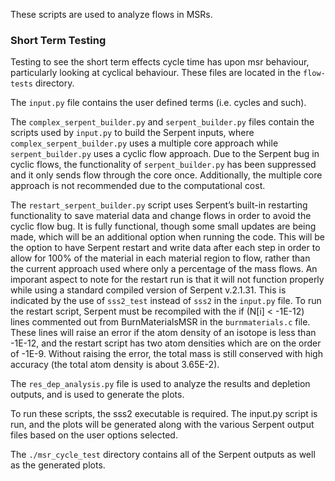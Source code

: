 These scripts are used to analyze flows in MSRs.

### Short Term Testing

Testing to see the short term effects cycle time has upon msr behaviour, particularly looking at cyclical behaviour. These files are located in the `flow-tests` directory.

The `input.py` file contains the user defined terms (i.e. cycles and such).

The `complex_serpent_builder.py` and `serpent_builder.py` files contain the scripts used by `input.py` to build the Serpent inputs, where `complex_serpent_builder.py` uses a multiple core approach while `serpent_builder.py` uses a cyclic flow approach. Due to the Serpent bug in cyclic flows, the functionality of `serpent_builder.py` has been suppressed and it only sends flow through the core once. Additionally, the multiple core approach is not recommended due to the computational cost.

The `restart_serpent_builder.py` script uses Serpent’s built-in restarting functionality to save material data and change flows in order to avoid the cyclic flow bug. It is fully functional, though some small updates are being made, which will be an additional option when running the code. This will be the option to have Serpent restart and write data after each step in order to allow for 100% of the material in each material region to flow, rather than the current approach used where only a percentage of the mass flows.
An imporant aspect to note for the restart run is that it will not function properly while using a standard compiled version of Serpent v.2.1.31. This is indicated by the use of `sss2_test` instead of `sss2` in the `input.py` file.
To run the restart script, Serpent must be recompiled with the if (N[i] < -1E-12) lines commented out from BurnMaterialsMSR in the `burnmaterials.c` file. These lines will raise an error if the atom density of an isotope is less than -1E-12, and the restart script has two atom densities which are on the order of -1E-9. Without raising the error, the total mass is still conserved with high accuracy (the total atom density is about 3.65E-2).

The `res_dep_analysis.py` file is used to analyze the results and depletion outputs, and is used to generate the plots.

To run these scripts, the sss2 executable is required. The input.py script is run, and the plots will be generated along with the various Serpent output files based on the user options selected.

The `./msr_cycle_test` directory contains all of the Serpent outputs as well as the generated plots.



